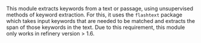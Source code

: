 This module extracts keywords from a text or passage, using unsupervised methods of keyword extraction. For this, it uses the `flashtext` package which takes input keywords that are needed to be matched and extracts the span of those keywords in the text. Due to this requirement, this module only works in refinery version > 1.6.